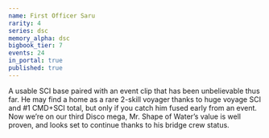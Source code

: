 ```yaml
---
name: First Officer Saru
rarity: 4
series: dsc
memory_alpha: dsc
bigbook_tier: 7
events: 24
in_portal: true
published: true
---
```


A usable SCI base paired with an event clip that has been unbelievable thus far. He may find a home as a rare 2-skill voyager thanks to huge voyage SCI and #1 CMD+SCI total, but only if you catch him fused early from an event. Now we’re on our third Disco mega, Mr. Shape of Water’s value is well proven, and looks set to continue thanks to his bridge crew status.
